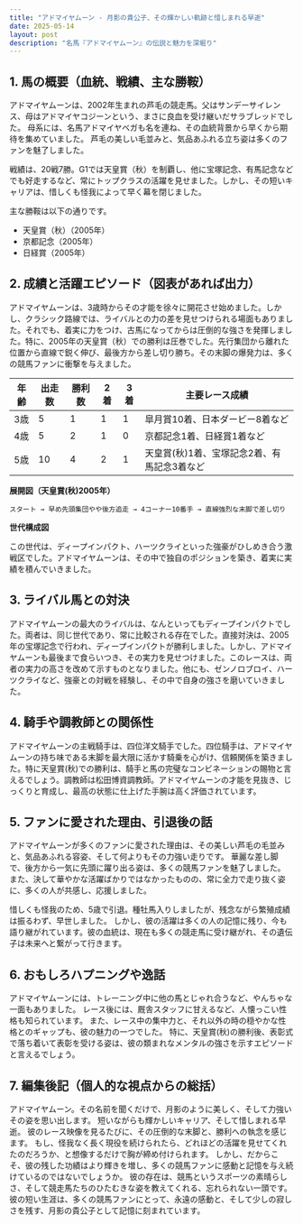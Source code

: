 ```yaml
---
title: "アドマイヤムーン - 月影の貴公子、その輝かしい軌跡と惜しまれる早逝"
date: 2025-05-14
layout: post
description: "名馬『アドマイヤムーン』の伝説と魅力を深堀り"
---
```


## 1. 馬の概要（血統、戦績、主な勝鞍）

アドマイヤムーンは、2002年生まれの芦毛の競走馬。父はサンデーサイレンス、母はアドマイヤコジーンという、まさに良血を受け継いだサラブレッドでした。  母系には、名馬アドマイヤベガも名を連ね、その血統背景から早くから期待を集めていました。  芦毛の美しい毛並みと、気品あふれる立ち姿は多くのファンを魅了しました。

戦績は、20戦7勝。G1では天皇賞（秋）を制覇し、他に宝塚記念、有馬記念などでも好走するなど、常にトップクラスの活躍を見せました。しかし、その短いキャリアは、惜しくも怪我によって早く幕を閉じました。

主な勝鞍は以下の通りです。

* 天皇賞（秋）（2005年）
* 京都記念（2005年）
* 日経賞（2005年）


## 2. 成績と活躍エピソード（図表があれば出力）

アドマイヤムーンは、3歳時からその才能を徐々に開花させ始めました。しかし、クラシック路線では、ライバルとの力の差を見せつけられる場面もありました。それでも、着実に力をつけ、古馬になってからは圧倒的な強さを発揮しました。特に、2005年の天皇賞（秋）での勝利は圧巻でした。先行集団から離れた位置から直線で鋭く伸び、最後方から差し切り勝ち。その末脚の爆発力は、多くの競馬ファンに衝撃を与えました。

| 年齢 | 出走数 | 勝利数 | 2着 | 3着 | 主要レース成績 |
|---|---|---|---|---|---|
| 3歳 | 5 | 1 | 1 | 1 | 皐月賞10着、日本ダービー8着など |
| 4歳 | 5 | 2 | 1 | 0 | 京都記念1着、日経賞1着など |
| 5歳 | 10 | 4 | 2 | 1 | 天皇賞(秋)1着、宝塚記念2着、有馬記念3着など |


**展開図（天皇賞(秋)2005年）**

```
スタート → 早め先頭集団やや後方追走 → 4コーナー10番手 → 直線強烈な末脚で差し切り
```

**世代構成図**

この世代は、ディープインパクト、ハーツクライといった強豪がひしめき合う激戦区でした。アドマイヤムーンは、その中で独自のポジションを築き、着実に実績を積んでいきました。


## 3. ライバル馬との対決

アドマイヤムーンの最大のライバルは、なんといってもディープインパクトでした。両者は、同じ世代であり、常に比較される存在でした。直接対決は、2005年の宝塚記念で行われ、ディープインパクトが勝利しました。しかし、アドマイヤムーンも最後まで食らいつき、その実力を見せつけました。このレースは、両者の実力の高さを改めて示すものとなりました。他にも、ゼンノロブロイ、ハーツクライなど、強豪との対戦を経験し、その中で自身の強さを磨いていきました。


## 4. 騎手や調教師との関係性

アドマイヤムーンの主戦騎手は、四位洋文騎手でした。四位騎手は、アドマイヤムーンの持ち味である末脚を最大限に活かす騎乗を心がけ、信頼関係を築きました。特に天皇賞(秋)での勝利は、騎手と馬の完璧なコンビネーションの賜物と言えるでしょう。調教師は松田博資調教師。アドマイヤムーンの才能を見抜き、じっくりと育成し、最高の状態に仕上げた手腕は高く評価されています。


## 5. ファンに愛された理由、引退後の話

アドマイヤムーンが多くのファンに愛された理由は、その美しい芦毛の毛並みと、気品あふれる容姿、そして何よりもその力強い走りです。  華麗な差し脚で、後方から一気に先頭に躍り出る姿は、多くの競馬ファンを魅了しました。  また、決して華やかな活躍ばかりではなかったものの、常に全力で走り抜く姿に、多くの人が共感し、応援しました。

惜しくも怪我のため、5歳で引退。種牡馬入りしましたが、残念ながら繁殖成績は振るわず、早世しました。  しかし、彼の活躍は多くの人の記憶に残り、今も語り継がれています。彼の血統は、現在も多くの競走馬に受け継がれ、その遺伝子は未来へと繋がって行きます。


## 6. おもしろハプニングや逸話

アドマイヤムーンには、トレーニング中に他の馬とじゃれ合うなど、やんちゃな一面もありました。  レース後には、厩舎スタッフに甘えるなど、人懐っこい性格も知られています。  また、レース中の集中力と、それ以外の時の穏やかな性格とのギャップも、彼の魅力の一つでした。  特に、天皇賞(秋)の勝利後、表彰式で落ち着いて表彰を受ける姿は、彼の類まれなメンタルの強さを示すエピソードと言えるでしょう。


## 7. 編集後記（個人的な視点からの総括）

アドマイヤムーン。その名前を聞くだけで、月影のように美しく、そして力強いその姿を思い出します。  短いながらも輝かしいキャリア、そして惜しまれる早逝。  彼のレース映像を見るたびに、その圧倒的な末脚と、勝利への執念を感じます。  もし、怪我なく長く現役を続けられたら、どれほどの活躍を見せてくれたのだろうか、と想像するだけで胸が締め付けられます。  しかし、だからこそ、彼の残した功績はより輝きを増し、多くの競馬ファンに感動と記憶を与え続けているのではないでしょうか。  彼の存在は、競馬というスポーツの素晴らしさ、そして競走馬たちのひたむきな姿を教えてくれる、忘れられない一頭です。  彼の短い生涯は、多くの競馬ファンにとって、永遠の感動と、そして少しの寂しさを残す、月影の貴公子として記憶に刻まれています。
